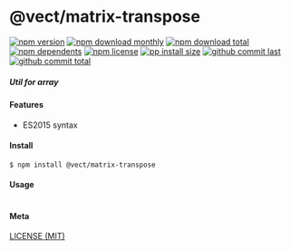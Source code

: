 # @vect/matrix-transpose

[![npm version][badge-npm-version]][url-npm]
[![npm download monthly][badge-npm-download-monthly]][url-npm]
[![npm download total][badge-npm-download-total]][url-npm]
[![npm dependents][badge-npm-dependents]][url-github]
[![npm license][badge-npm-license]][url-npm]
[![pp install size][badge-pp-install-size]][url-pp]
[![github commit last][badge-github-last-commit]][url-github]
[![github commit total][badge-github-commit-count]][url-github]

[//]: <> (Shields)
[badge-npm-version]: https://flat.badgen.net/npm/v/@vect/matrix-transpose
[badge-npm-download-monthly]: https://flat.badgen.net/npm/dm/@vect/matrix-transpose
[badge-npm-download-total]:https://flat.badgen.net/npm/dt/@vect/matrix-transpose
[badge-npm-dependents]: https://flat.badgen.net/npm/dependents/@vect/matrix-transpose
[badge-npm-license]: https://flat.badgen.net/npm/license/@vect/matrix-transpose
[badge-pp-install-size]: https://flat.badgen.net/packagephobia/install/@vect/matrix-transpose
[badge-github-last-commit]: https://flat.badgen.net/github/last-commit/hoyeungw/vect
[badge-github-commit-count]: https://flat.badgen.net/github/commits/hoyeungw/vect

[//]: <> (Link)
[url-npm]: https://npmjs.org/package/@vect/matrix-transpose
[url-pp]: https://packagephobia.now.sh/result?p=@vect/matrix-transpose
[url-github]: https://github.com/hoyeungw/vect

##### Util for array

#### Features

- ES2015 syntax

#### Install
```console
$ npm install @vect/matrix-transpose
```

#### Usage
```js
```

#### Meta
[LICENSE (MIT)](LICENSE)
